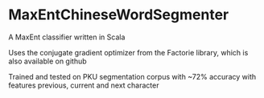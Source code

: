 MaxEntChineseWordSegmenter
================

A MaxEnt classifier written in Scala

Uses the conjugate gradient optimizer from the Factorie library, which is also available on github

Trained and tested on PKU segmentation corpus with ~72% accuracy with features previous, current and next character
